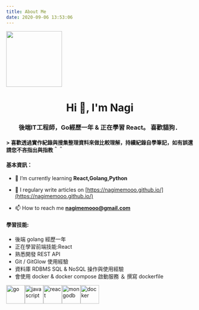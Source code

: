 ```yaml
---
title: About Me
date: 2020-09-06 13:53:06
---
```


<img src="/images/avatar_memo.png" width="150px" />

<h1 align="center">Hi 👋, I'm Nagi</h1>
<h3 align="center">後端IT工程師，Go經歷一年 & 正在學習 React。 喜歡貓狗．
</h3>
<h4>> 喜歡透過實作紀錄與搜集整理資料來做比較理解，持續紀錄自學筆記，如有誤還請您不吝指出與指教＾＾</h4>

#### 基本資訊：

- 🌱 I’m currently learning **React,Golang,Python**

- 📝 I regulary write articles on [https://nagimemooo.github.io/](https://nagimemooo.github.io/)

- 📫 How to reach me **nagimemooo@gmail.com**

#### 學習技能:

- 後端 golang 經歷一年
- 正在學習前端技能:React
- 熟悉開發 REST API
- Git / GitGlow 使用經驗
- 資料庫 RDBMS SQL & NoSQL 操作與使用經驗
- 會使用 docker & docker compose 啟動服務 ＆ 撰寫 dockerfile

<p style="display:flex"> <img src="https://devicons.github.io/devicon/devicon.git/icons/go/go-original.svg" alt="go" width="50" height="50"/> <img src="https://devicons.github.io/devicon/devicon.git/icons/javascript/javascript-original.svg" alt="javascript" width="50" height="50"/> 
<img src="https://devicons.github.io/devicon/devicon.git/icons/react/react-original-wordmark.svg" alt="react" width="50" height="50"/><img src="https://devicons.github.io/devicon/devicon.git/icons/mongodb/mongodb-original-wordmark.svg" alt="mongodb" width="50 height="50"/><img src="https://devicons.github.io/devicon/devicon.git/icons/docker/docker-original-wordmark.svg" alt="docker" width="50" height="50"/> </p>
